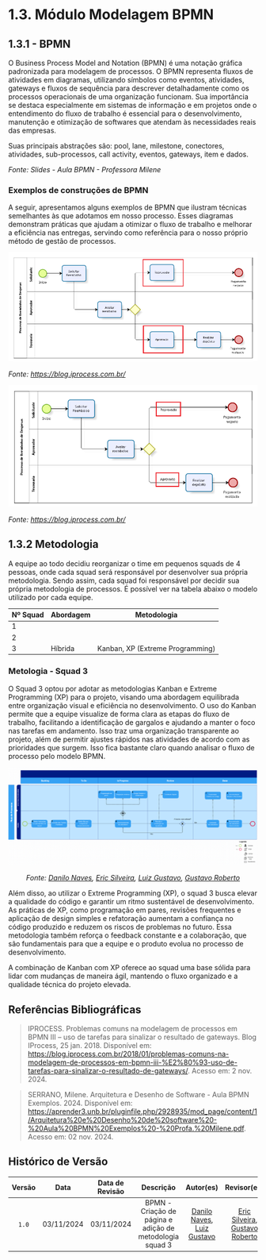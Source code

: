 # <a> 1.3. Módulo Modelagem BPMN </a>

## <a>1.3.1 - BPMN </a>

O Business Process Model and Notation (BPMN) é uma notação gráfica padronizada para modelagem de processos. O BPMN representa fluxos de atividades em diagramas, utilizando símbolos como eventos, atividades, gateways e fluxos de sequência para descrever detalhadamente como os processos operacionais de uma organização funcionam. Sua importância se destaca especialmente em sistemas de informação e em projetos onde o entendimento do fluxo de trabalho é essencial para o desenvolvimento, manutenção e otimização de softwares que atendam às necessidades reais das empresas.

Suas principais abstrações são: pool, lane, milestone, conectores, atividades, sub-processos, call activity, eventos, gateways, item e dados.

_Fonte: Slides - Aula BPMN - Professora Milene_

### <a> Exemplos de construções de BPMN </a>

A seguir, apresentamos alguns exemplos de BPMN que ilustram técnicas semelhantes às que adotamos em nosso processo. Esses diagramas demonstram práticas que ajudam a otimizar o fluxo de trabalho e melhorar a eficiência nas entregas, servindo como referência para o nosso próprio método de gestão de processos.

![Exemplo de BPMN 1](./assets/bpmn_1.png)

_Fonte: https://blog.iprocess.com.br/_

![Exemplo de BPMN 2](./assets/bpmn_2.png)

_Fonte: https://blog.iprocess.com.br/_

## <a> 1.3.2 Metodologia </a>

A equipe ao todo decidiu reorganizar o time em pequenos squads de 4 pessoas, onde cada squad será responsável por desenvolver sua própria metodologia. Sendo assim, cada squad foi responsável por decidir sua própria metodologia de processos. É possível ver na tabela abaixo o modelo utilizado por cada equipe.

<center>

| Nº Squad | Abordagem |Metodologia |
|-------|--------------|------------|
| 1     |              |            |
| 2     |              |            |
| 3     |Híbrida| Kanban, XP (Extreme Programming) |



</center>

<!-- ### <a> Metologia Squad 1 </a>

### <a> Metologia Squad 2 </a> -->

### <a> Metologia - Squad 3 </a>

O Squad 3 optou por adotar as metodologias Kanban e Extreme Programming (XP) para o projeto, visando uma abordagem equilibrada entre organização visual e eficiência no desenvolvimento. O uso do Kanban permite que a equipe visualize de forma clara as etapas do fluxo de trabalho, facilitando a identificação de gargalos e ajudando a manter o foco nas tarefas em andamento. Isso traz uma organização transparente ao projeto, além de permitir ajustes rápidos nas atividades de acordo com as prioridades que surgem. Isso fica bastante claro quando analisar o fluxo de processo pelo modelo BPMN.

![BPMN Squad 3 - Modelo](./assets/bpmn_squad_3.png)

<center>

_Fonte: [Danilo Naves](https://github.com/DaniloNavesS), [Eric Silveira](https://github.com/ericbky), [Luiz Gustavo](https://github.com/LuizGust4vo), [Gustavo Roberto](https://github.com/gusrberto)_

</center>

Além disso, ao utilizar o Extreme Programming (XP), o squad 3 busca elevar a qualidade do código e garantir um ritmo sustentável de desenvolvimento. As práticas de XP, como programação em pares, revisões frequentes e aplicação de design simples e refatoração aumentam a confiança no código produzido e reduzem os riscos de problemas no futuro. Essa metodologia também reforça o feedback constante e a colaboração, que são fundamentais para que a equipe e o produto evolua no processo de desenvolvimento.

A combinação de Kanban com XP oferece ao squad uma base sólida para lidar com mudanças de maneira ágil, mantendo o fluxo organizado e a qualidade técnica do projeto elevada.

## <a>Referências Bibliográficas</a>

> IPROCESS. Problemas comuns na modelagem de processos em BPMN III – uso de tarefas para sinalizar o resultado de gateways. Blog IProcess, 25 jan. 2018. Disponível em: https://blog.iprocess.com.br/2018/01/problemas-comuns-na-modelagem-de-processos-em-bpmn-iii-%E2%80%93-uso-de-tarefas-para-sinalizar-o-resultado-de-gateways/. Acesso em: 2 nov. 2024.

> SERRANO, Milene. Arquitetura e Desenho de Software - Aula BPMN Exemplos. 2024. Disponível em: https://aprender3.unb.br/pluginfile.php/2928935/mod_page/content/1/Arquitetura%20e%20Desenho%20de%20software%20-%20Aula%20BPMN%20Exemplos%20-%20Profa.%20Milene.pdf. Acesso em: 02 nov. 2024.

## <a>Histórico de Versão</a>

| Versão | Data | Data de Revisão | Descrição | Autor(es) | Revisor(es) |
| :------: | :----------: | :-----------: | :-----------: | :---------: | :---------: |
| `1.0` | 03/11/2024 | 03/11/2024 | BPMN - Criação de página e adição de metodologia squad 3 | [Danilo Naves](https://github.com/DaniloNavesS), [Luiz Gustavo](https://github.com/LuizGust4vo)  | [Eric Silveira](https://github.com/ericbky), [Gustavo Roberto](https://github.com/gusrberto) |